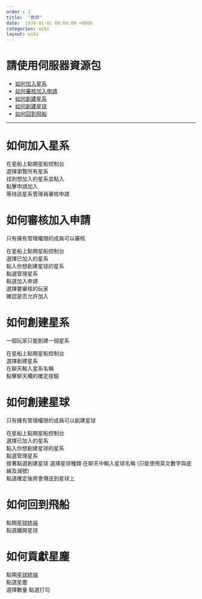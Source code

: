 ```yaml
---
order : 3
title:  "教學"
date:  1970-01-01 00:00:00 +0000
categories: wiki
layout: wiki
---
```


# 請使用伺服器資源包

- [如何加入星系](#如何加入星系)
- [如何審核加入申請](#如何審核加入申請)
- [如何創建星系](#如何創建星系)
- [如何創建星球](#如何創建星球)
- [如何回到飛船](#如何回到飛船)

---

# 如何加入星系

在星船上點開星船控制台  
選擇瀏覽所有星系  
找到想加入的星系並點入  
點擊申請加入  
等待該星系管理員審核申請  

# 如何審核加入申請

只有擁有管理權限的成員可以審核  
  
在星船上點開星船控制台  
選擇已加入的星系  
點入你想創建星球的星系  
點選管理星系  
點選加入申請  
選擇要審核的玩家  
確認是否允許加入  

# 如何創建星系

一個玩家只能創建一個星系  
  
在星船上點開星船控制台  
選擇創建星系  
在聊天輸入星系名稱  
點擊聊天欄的確定按鈕  

# 如何創建星球

只有擁有管理權限的成員可以創建星球  
  
在星船上點開星船控制台  
選擇已加入的星系  
點入你想創建星球的星系  
點選管理星系  
接著點選創建星球 
選擇星球種類 
在聊天中輸入星球名稱 (只能使用英文數字與底線及減號)  
點選確定後將會傳送到星球上  
  
# 如何回到飛船  
  
點開[星球終端](https://mc.oktw.one/wiki/words.html#星球終端)   
點選離開星球  
  
# 如何貢獻星塵  
  
點開[星球終端](https://mc.oktw.one/wiki/words.html#星球終端)  
點選星塵  
選擇數量
點選打勾
